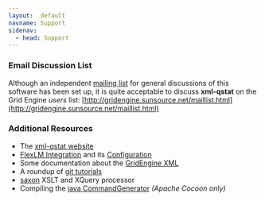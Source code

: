 ```yaml
---
layout:  default
navname: Support
sidenav:
  - head: Support
---
```


### Email Discussion List

Although an independent
[mailing list](http://mail.bioteam.net/mailman/listinfo/xml-qstat-d)
for general discussions of this software has been set up, it is quite
acceptable to discuss **xml-qstat** on the Grid Engine
*users* list:
[http://gridengine.sunsource.net/maillist.html](http://gridengine.sunsource.net/maillist.html)


### Additional Resources

- The [xml-qstat website](http://xml-qstat.org/)
- [FlexLM Integration](http://wiki.gridengine.info/wiki/index.php/Olesen-FLEXlm-Integration)
  and its [Configuration](http://wiki.gridengine.info/wiki/index.php/Olesen-FLEXlm-Configuration)
- Some documentation about the
  [GridEngine XML](http://wiki.gridengine.info/wiki/index.php/GridEngine_XML)
- A roundup of
  [git tutorials](http://www.rubyinside.com/git-and-ruby-git-tutorials-articles-and-links-for-rubyists-860.html)
- [saxon](http://saxon.sourceforge.net) XSLT and XQuery processor
- Compiling the
  [java CommandGenerator](http://wiki.gridengine.info/wiki/index.php/Xml-qstat-1.0)
  *(Apache Cocoon only)*

